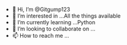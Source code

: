 - 👋 Hi, I’m @Gitgump123
- 👀 I’m interested in ...All the things available
- 🌱 I’m currently learning ...Python
- 💞️ I’m looking to collaborate on ...
- 📫 How to reach me ...

<!---
Gitgump123/Gitgump123 is a ✨ special ✨ repository because its `README.md` (this file) appears on your GitHub profile.
You can click the Preview link to take a look at your changes.
--->
